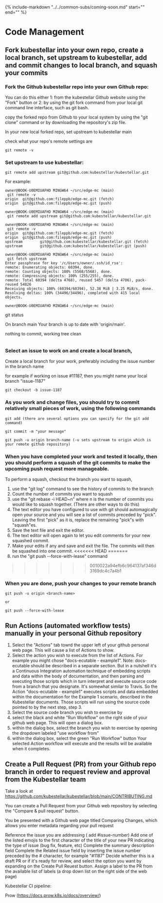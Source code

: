 {%
   include-markdown "../../common-subs/coming-soon.md"
   start="<!--coming-soon-start-->"
   end="<!--coming-soon-end-->"
%}

<!-- Code management
  Prow, Gh actions broken links, pr verifier, emoji in titles of prs, add issue to project. Add pr to project. Check spelling errors, wordlist.txt, 
Quay.io -->
# Code Management

## Fork kubestellar into your own repo, create a local branch, set upstream to kubestellar, add and commit changes to local branch, and squash your commits

### Fork the Github kubestellar repo into your own Github repo:
You can do this either 1: from the kubestellar Github website using the "Fork" button or 2: by using the git fork command from your local git command line interface, such as git bash.

copy the forked repo from Github to your local system by using the "git clone" command or by downloading the repository's zip file.

In your new local forked repo, set upstream to kubestellar main

check what your repo's remote settings are
```
git remote -v
```

### Set upstream to use kubestellar: 
```
git remote add upstream git@github.com:kubestellar/kubestellar.git
```

For example:
```
owner@BOOK-U0EMIUAFHD MINGW64 ~/src/edge-mc (main)
 git remote -v
origin  git@github.com:fileppb/edge-mc.git (fetch)
origin  git@github.com:fileppb/edge-mc.git (push)

owner@BOOK-U0EMIUAFHD MINGW64 ~/src/edge-mc (main)
 git remote add upstream git@github.com:kubestellar/kubestellar.git

owner@BOOK-U0EMIUAFHD MINGW64 ~/src/edge-mc (main)
 git remote -v
origin  git@github.com:fileppb/edge-mc.git (fetch)
origin  git@github.com:fileppb/edge-mc.git (push)
upstream        git@github.com:kubestellar/kubestellar.git (fetch)
upstream        git@github.com:kubestellar/kubestellar.git (push)

owner@BOOK-U0EMIUAFHD MINGW64 ~/src/edge-mc (main)
 git fetch upstream
Enter passphrase for key '/c/Users/owner/.ssh/id_rsa':
remote: Enumerating objects: 60394, done.
remote: Counting objects: 100% (5568/5568), done.
remote: Compressing objects: 100% (255/255), done.
remote: Total 60394 (delta 4768), reused 5457 (delta 4706), pack-reused 54826
Receiving objects: 100% (60394/60394), 52.38 MiB | 3.25 MiB/s, done.
Resolving deltas: 100% (34496/34496), completed with 415 local objects.

owner@BOOK-U0EMIUAFHD MINGW64 ~/src/edge-mc (main)
```
 git status

On branch main
Your branch is up to date with 'origin/main'.

nothing to commit, working tree clean
```
```
### Select an issue to work on and create a local branch, 

Create a local branch for your work, preferably including the issue number in the branch name

for example if working on issue #11187, then you might name your local branch "issue-1187"
```
git checkout -b issue-1187
```

### As you work and change files, you should try to commit relatively small pieces of work, using the following commands
```
git add (there are several options you can specify for the git add command)

git commit -m "your message"

git push -u origin branch-name (-u sets upstream to origin which is your remote github repository)
```
### When you have completed your work and tested it locally, then you should perform a squash of the git commits to make the upcoming push request more manageable.

To perform a squash, checkout the branch you want to squash,
1. use the "git log" command to see the history of commits to the branch
2. Count the number of commits you want to squash
3. use the "git rebase -i HEAD~n" where n is the number of commits you would like to squash together. (There are other ways to do this)
4. The text editor you have configured to use with git should automagically open your source and you will see a list of commits preceded by "pick". Leaving the first "pick" as it is, replace the remaining "pick"s with "squash"es. 
5. Save the text file and exit the editor.
6. The text editor will open again to let you edit comments for your new squashed commit.
7. Make your edits if any and save and exit the file.
The commits will then be squashed into one commit.
<<<<<<< HEAD
=======
8. run the "git push --force-with-lease" command
>>>>>>> 0010022a94efb6c964137af346d3169dc4c7a4b1

### When you are done, push your changes to your remote branch
```
git push -u origin <branch-name>

or 

git push --force-with-lease
```

## Run Actions (automated workflow tests) manually in your personal Github repository
1. Select the "Actions" tab towrd the upper left of your github personal web page. This will cause a list of Actions to show.
2. Select the action you wish to execute from the list of Actions. For example you might chose "docs-ecutable - example1".
Note: docs-ecutable should be described in a separate section. But in a nutshell it's a Continuous Integration automation technique of embedding scripts and data within the body of documentation, and then parsing and executing those scripts which in turn interpret and execute source code from a branch that you designate. It's somewhat similar to Travis. So the Action "docs-ecutable - example1" executes scripts and data embedded within the documentation for the Example 1 scenario, described in the Kubestellar documents. Those scripts will run using the source code pointed to by the next step, step 3.
3. Select the source code branch you wish to exercise by
  1. select the black and white "Run Workflow" on the right side of your github web page. This will open a dialog box.
  2. within the dialog box, select the branch you wish to exercise by opening the dropdown labeled "use workflow from"
  3. within the dialog box, select the green "Run Workflow" button 
Your selected Action workflow will execute and the results will be available when it completes.  

## Create a Pull Request (PR) from your Github repo branch in order to request review and approval from the Kubestellar team

Take a look at https://github.com/kubestellar/kubestellar/blob/main/CONTRIBUTING.md

You can create a Pull Request from your Github web repository by selecting the "Compare & pull request" button.

You be presented with a Github web page titled Comparing Changes, which allows you enter metadata regarding your pull request

Reference the issue you are addressing ( add #issue-number)
Add one of the listed emojis to the first character of the title of your new PR indicating the type of issue (bug fix, feature, etc)
Complete the summary description field
Complete the Related issue field by inserting the issue number preceded by the # character, for example "#1187"
Decide whether this is a draft PR or if it's ready for review, and select the option you want by expanding on the Create Pull Reuest button.
Assign a label to the PR from the available list of labels (a drop down list on the right side of the web page)

Kubestellar CI pipeline:

Prow (https://docs.prow.k8s.io/docs/overview/)
